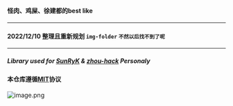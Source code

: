 
#### 怪肉、鸡屎、徐建都的best like
---
#### 2022/12/10 整理且重新规划 `img-folder` `不然以后找不到了呢`
---
##### Library used for [SunRyK](../) & [zhou-hack](https://github.com/zhou-hack) Personaly

#### 本仓库遵循[MIT](../../blob/main/LICENSE)协议

![image.png](https://i.postimg.cc/4yCtqwLj/image.png)